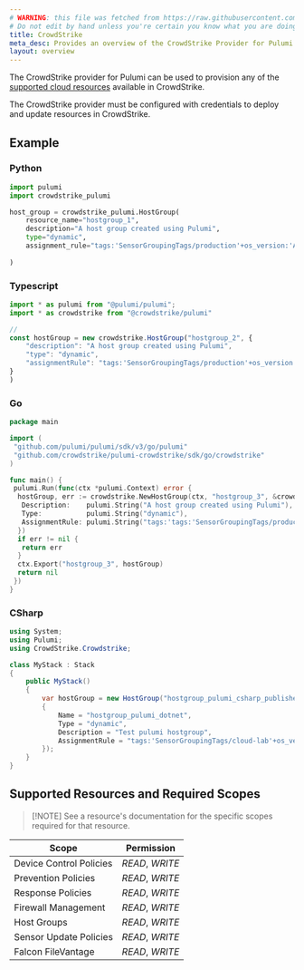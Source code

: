 ```yaml
---
# WARNING: this file was fetched from https://raw.githubusercontent.com/crowdstrike/pulumi-crowdstrike/v0.0.14/docs/_index.md
# Do not edit by hand unless you're certain you know what you are doing!
title: CrowdStrike
meta_desc: Provides an overview of the CrowdStrike Provider for Pulumi.
layout: overview
---
```


The CrowdStrike provider for Pulumi can be used to provision any of the [supported cloud resources](#supported_resources) available in CrowdStrike.

The CrowdStrike provider must be configured with credentials to deploy and update resources in CrowdStrike.

## Example

### Python

```python
import pulumi
import crowdstrike_pulumi

host_group = crowdstrike_pulumi.HostGroup(
    resource_name="hostgroup_1",
    description="A host group created using Pulumi",
    type="dynamic",
    assignment_rule="tags:'SensorGroupingTags/production'+os_version:'Amazon Linux 2'",
    
)
```

### Typescript

```typescript
import * as pulumi from "@pulumi/pulumi";
import * as crowdstrike from "@crowdstrike/pulumi"

//
const hostGroup = new crowdstrike.HostGroup("hostgroup_2", {
    "description": "A host group created using Pulumi",
    "type": "dynamic",
    "assignmentRule": "tags:'SensorGroupingTags/production'+os_version:'Amazon Linux 2'"
}
)

```

### Go

```go
package main

import (
 "github.com/pulumi/pulumi/sdk/v3/go/pulumi"
 "github.com/crowdstrike/pulumi-crowdstrike/sdk/go/crowdstrike"
)

func main() {
 pulumi.Run(func(ctx *pulumi.Context) error {
  hostGroup, err := crowdstrike.NewHostGroup(ctx, "hostgroup_3", &crowdstrike.HostGroupArgs{
   Description:    pulumi.String("A host group created using Pulumi"),
   Type:           pulumi.String("dynamic"),
   AssignmentRule: pulumi.String("tags:'tags:'SensorGroupingTags/production'+os_version:'Amazon Linux 2'"),
  })
  if err != nil {
   return err
  }
  ctx.Export("hostgroup_3", hostGroup)
  return nil
 })
}

```

### CSharp

```csharp
using System;
using Pulumi;
using CrowdStrike.Crowdstrike;

class MyStack : Stack
{
    public MyStack()
    {
        var hostGroup = new HostGroup("hostgroup_pulumi_csharp_published", new HostGroupArgs
        {
            Name = "hostgroup_pulumi_dotnet",
            Type = "dynamic",
            Description = "Test pulumi hostgroup",
            AssignmentRule = "tags:'SensorGroupingTags/cloud-lab'+os_version:'Amazon Linux 2'"
        });
    }
}

```

## <a name="supported_resources"></a> Supported Resources and Required Scopes
>
> [!NOTE]
> See a resource's documentation for the specific scopes required for that resource.

| Scope                   | Permission      |
|-------------------------|-----------------|
| Device Control Policies | *READ*, *WRITE* |
| Prevention Policies     | *READ*, *WRITE* |
| Response Policies       | *READ*, *WRITE* |
| Firewall Management     | *READ*, *WRITE* |
| Host Groups             | *READ*, *WRITE* |
| Sensor Update Policies  | *READ*, *WRITE* |
| Falcon FileVantage      | *READ*, *WRITE* |
